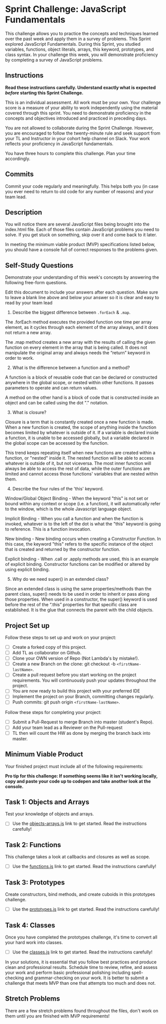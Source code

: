 # Sprint Challenge: JavaScript Fundamentals

This challenge allows you to practice the concepts and techniques learned over the past week and apply them in a survey of problems. This Sprint explored JavaScript Fundamentals. During this Sprint, you studied variables, functions, object literals, arrays, this keyword, prototypes, and class syntax. In your challenge this week, you will demonstrate proficiency by completing a survey of JavaScript problems.

## Instructions

**Read these instructions carefully. Understand exactly what is expected _before_ starting this Sprint Challenge.**

This is an individual assessment. All work must be your own. Your challenge score is a measure of your ability to work independently using the material covered through this sprint. You need to demonstrate proficiency in the concepts and objectives introduced and practiced in preceding days.

You are not allowed to collaborate during the Sprint Challenge. However, you are encouraged to follow the twenty-minute rule and seek support from your TL and Instructor in your cohort help channel on Slack. Your work reflects your proficiency in JavaScript fundamentals.

You have three hours to complete this challenge. Plan your time accordingly.

## Commits

Commit your code regularly and meaningfully. This helps both you (in case you ever need to return to old code for any number of reasons) and your team lead.

## Description

You will notice there are several JavaScript files being brought into the index.html file. Each of those files contain JavaScript problems you need to solve. If you get stuck on something, skip over it and come back to it later.

In meeting the minimum viable product (MVP) specifications listed below, you should have a console full of correct responses to the problems given.

## Self-Study Questions

Demonstrate your understanding of this week's concepts by answering the following free-form questions.

Edit this document to include your answers after each question. Make sure to leave a blank line above and below your answer so it is clear and easy to read by your team lead

1. Describe the biggest difference between `.forEach` & `.map`.

The .forEach method executes the provided function one time per array element, as it cycles through each element of the array always, and it does not return a new array.

The .map method creates a new array with the results of calling the given function on every element in the array that is being called. It does not manipulate the original array and always needs the “return” keyword in order to work.

2. What is the difference between a function and a method?

A function is a block of reusable code that can be declared or constructed anywhere in the global scope, or nested within other functions.
It passes parameters to operate and can return values.

A method on the other hand is a block of code that is constructed inside an object and can be called using the dot "." notation.

3. What is closure?

Closure is a term that is constantly created once a new function is made. When a new function is created, the scope of anything inside
the function becomes limited by whatever is outside of it. If a variable is declared inside a function, it is unable to be accessed globally, but a variable declared in the global scope can be accessed by the function.

This trend keeps repeating itself when new functions are created within a function, or "nested" inside it. The nested function will be
able to access whatever is outside of it, but not viceversa. The most inner function will always be able to access the rest of data, while
the outer functions are limited and cannot access those functions' variables that are nested within them.

4. Describe the four rules of the 'this' keyword.

Window/Global Object Binding - When the keyword "this" is not set or bound within any context or scope (i.e. a function), it will
automatically refer to the window, which is the whole Javascript language object.

Implicit Binding - When you call a function and when the function is invoked, whatever is to the left of the dot
is what the "this" keyword is going to reference. This is a function invocation.

New binding - New binding occurs when creating a Constructor Function. In this case, the keyword "this" refers to the
specific instance of the object that is created and returned by the constructor function.

Explicit binding - When .call or .apply methods are used, this is an example of explicit binding.
Constructor functions can be modified or altered by using explicit binding.

5. Why do we need super() in an extended class?

Since an extended class is using the same properties/methods than the parent class, super() needs to be used in order to inherit or pass along those properties. When used in a constructor, the super() keyword is used before the rest of the “.this” properties for that specific class are established. It is the glue that connects the parent with the child objects.

## Project Set up

Follow these steps to set up and work on your project:

- [ ] Create a forked copy of this project.
- [ ] Add TL as collaborator on Github.
- [ ] Clone your OWN version of Repo (Not Lambda's by mistake!).
- [ ] Create a new Branch on the clone: git checkout -b `<firstName-lastName>`.
- [ ] Create a pull request before you start working on the project requirements. You will continuously push your updates throughout the project.
- [ ] You are now ready to build this project with your preferred IDE
- [ ] Implement the project on your Branch, committing changes regularly.
- [ ] Push commits: git push origin `<firstName-lastName>`.

Follow these steps for completing your project:

- [ ] Submit a Pull-Request to merge <firstName-lastName> Branch into master (student's Repo).
- [ ] Add your team lead as a Reviewer on the Pull-request
- [ ] TL then will count the HW as done by merging the branch back into master.

## Minimum Viable Product

Your finished project must include all of the following requirements:

**Pro tip for this challenge: If something seems like it isn't working locally, copy and paste your code up to codepen and take another look at the console.**

## Task 1: Objects and Arrays

Test your knowledge of objects and arrays.

- [ ] Use the [objects-arrays.js](challenges/objects-arrays.js) link to get started. Read the instructions carefully!

## Task 2: Functions

This challenge takes a look at callbacks and closures as well as scope.

- [ ] Use the [functions.js](challenges/functions.js) link to get started. Read the instructions carefully!

## Task 3: Prototypes

Create constructors, bind methods, and create cuboids in this prototypes challenge.

- [ ] Use the [prototypes.js](challenges/prototypes.js) link to get started. Read the instructions carefully!

## Task 4: Classes

Once you have completed the prototypes challenge, it's time to convert all your hard work into classes.

- [ ] Use the [classes.js](challenges/classes.js) link to get started. Read the instructions carefully!

In your solutions, it is essential that you follow best practices and produce clean and professional results. Schedule time to review, refine, and assess your work and perform basic professional polishing including spell-checking and grammar-checking on your work. It is better to submit a challenge that meets MVP than one that attempts too much and does not.

## Stretch Problems

There are a few stretch problems found throughout the files, don't work on them until you are finished with MVP requirements!
